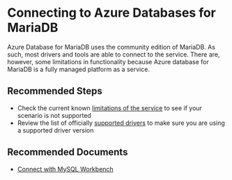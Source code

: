 <properties
    pageTitle="Connecting to MariaDB"
    description="Connecting to MariaDB"
    service="microsoft.dbformariadb"
    resource="servers"
    authors="TheJY"
    ms.author="jeanyd"
    displayOrder="340"
    selfHelpType="resource"
    supportTopicIds="32640116"
    resourceTags="servers, databases"
    productPesIds="16617"
    cloudEnvironments="public"
    articleId="aefc1837-c95a-484a-8502-eb9f8b270fed"
/>

# Connecting to Azure Databases for MariaDB

Azure Database for MariaDB uses the community edition of MariaDB. As such, most drivers and tools are able to connect to the service. There are, however, some limitations in functionality because Azure database for MariaDB is a fully managed platform as a service.

## **Recommended Steps**

* Check the current known [limitations of the service](https://docs.microsoft.com/azure/mariadb/concepts-limits) to see if your scenario is not supported
* Review the list of officially [supported drivers](https://docs.microsoft.com/azure/mariadb/concepts-compatibility) to make sure you are using a supported driver version

## **Recommended Documents**

* [Connect with MySQL Workbench](https://docs.microsoft.com/azure/mariadb/connect-workbench)
